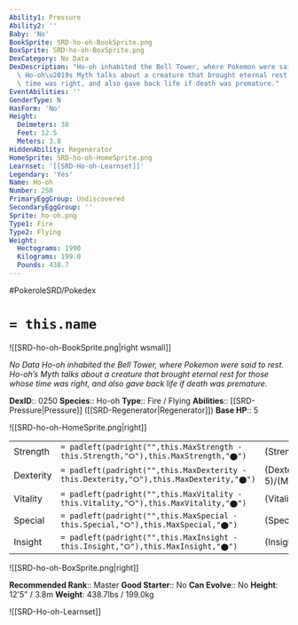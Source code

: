 ```yaml
---
Ability1: Pressure
Ability2: ''
Baby: 'No'
BookSprite: SRD-ho-oh-BookSprite.png
BoxSprite: SRD-ho-oh-BoxSprite.png
DexCategory: No Data
DexDescription: "Ho-oh inhabited the Bell Tower, where Pokemon were said to rest.\
  \ Ho-oh\u2019s Myth talks about a creature that brought eternal rest for those whose\
  \ time was right, and also gave back life if death was premature."
EventAbilities: ''
GenderType: N
HasForm: 'No'
Height:
  Deimeters: 38
  Feet: 12.5
  Meters: 3.8
HiddenAbility: Regenerator
HomeSprite: SRD-ho-oh-HomeSprite.png
Learnset: '[[SRD-Ho-oh-Learnset]]'
Legendary: 'Yes'
Name: Ho-oh
Number: 250
PrimaryEggGroup: Undiscovered
SecondaryEggGroup: ''
Sprite: ho-oh.png
Type1: Fire
Type2: Flying
Weight:
  Hectograms: 1990
  Kilograms: 199.0
  Pounds: 438.7
---
```


#PokeroleSRD/Pokedex

# `= this.name`

![[SRD-ho-oh-BookSprite.png|right wsmall]]

*No Data*
*Ho-oh inhabited the Bell Tower, where Pokemon were said to rest. Ho-oh’s Myth talks about a creature that brought eternal rest for those whose time was right, and also gave back life if death was premature.*

**DexID**:: 0250
**Species**:: Ho-oh
**Type**:: Fire / Flying
**Abilities**:: [[SRD-Pressure|Pressure]] ([[SRD-Regenerator|Regenerator]])
**Base HP**:: 5

![[SRD-ho-oh-HomeSprite.png|right]]

|           |                                                                                        |                                          |
| --------- | -------------------------------------------------------------------------------------- | ---------------------------------------- |
| Strength  | `= padleft(padright("",this.MaxStrength - this.Strength,"⭘"),this.MaxStrength,"⬤")`    | (Strength::7)/(MaxStrength::7)   |
| Dexterity | `= padleft(padright("",this.MaxDexterity - this.Dexterity,"⭘"),this.MaxDexterity,"⬤")` | (Dexterity:: 5)/(MaxDexterity::5) |
| Vitality  | `= padleft(padright("",this.MaxVitality - this.Vitality,"⭘"),this.MaxVitality,"⬤")`    | (Vitality::5)/(MaxVitality::5)   |
| Special   | `= padleft(padright("",this.MaxSpecial - this.Special,"⭘"),this.MaxSpecial,"⬤")`       | (Special::6)/(MaxSpecial::6)     |
| Insight   | `= padleft(padright("",this.MaxInsight - this.Insight,"⭘"),this.MaxInsight,"⬤")`       | (Insight::7)/(MaxInsight::7)     |

![[SRD-ho-oh-BoxSprite.png|right]]

**Recommended Rank**:: Master
**Good Starter**:: No
**Can Evolve**:: No
**Height**: 12'5" / 3.8m
**Weight**: 438.7lbs / 199.0kg

![[SRD-Ho-oh-Learnset]]
